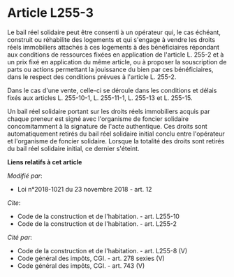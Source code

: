 # Article L255-3

Le bail réel solidaire peut être consenti à un opérateur qui, le cas échéant, construit ou réhabilite des logements et qui
s'engage à vendre les droits réels immobiliers attachés à ces logements à des bénéficiaires répondant aux conditions de
ressources fixées en application de l'article L. 255-2 et à un prix fixé en application du même article, ou à proposer la
souscription de parts ou actions permettant la jouissance du bien par ces bénéficiaires, dans le respect des conditions
prévues à l'article L. 255-2.

Dans le cas d'une vente, celle-ci se déroule dans les conditions et délais fixés aux articles L. 255-10-1, L. 255-11-1, L.
255-13 et L. 255-15.

Un bail réel solidaire portant sur les droits réels immobiliers acquis par chaque preneur est signé avec l'organisme de
foncier solidaire concomitamment à la signature de l'acte authentique. Ces droits sont automatiquement retirés du bail réel
solidaire initial conclu entre l'opérateur et l'organisme de foncier solidaire. Lorsque la totalité des droits sont retirés
du bail réel solidaire initial, ce dernier s'éteint.

**Liens relatifs à cet article**

_Modifié par_:

  - Loi n°2018-1021 du 23 novembre 2018 - art. 12

_Cite_:

  - Code de la construction et de l'habitation. - art. L255-10
  - Code de la construction et de l'habitation. - art. L255-2

_Cité par_:

  - Code de la construction et de l'habitation. - art. L255-8 (V)
  - Code général des impôts, CGI. - art. 278 sexies (V)
  - Code général des impôts, CGI. - art. 743 (V)
